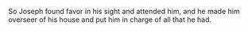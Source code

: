So Joseph found favor in his sight and attended him, and he made him overseer of his house and put him in charge of all that he had.
